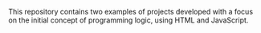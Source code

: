 

   This repository contains two examples of projects developed with a focus on the initial concept of programming logic, using HTML and JavaScript.